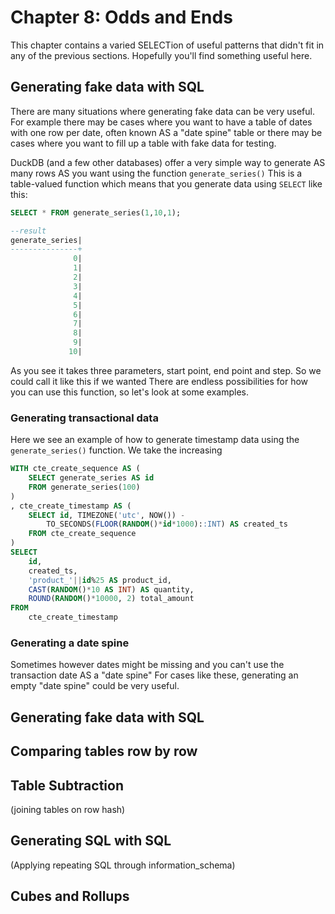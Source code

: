 # Chapter 8: Odds and Ends
This chapter contains a varied SELECTion of useful patterns that didn't fit in any of the previous sections. Hopefully you'll find something useful here.

## Generating fake data with SQL
There are many situations where generating fake data can be very useful. For example there may be cases where you want to have a table of dates with one row per date, often known AS a "date spine" table or there may be cases where you want to fill up a table with fake data for testing.

DuckDB (and a few other databases) offer a very simple way to generate AS many rows AS you want using the function `generate_series()` This is a table-valued function which means that you generate data using `SELECT` like this:
```sql
SELECT * FROM generate_series(1,10,1);

--result
generate_series|
---------------+
              0|
              1|
              2|
              3|
              4|
              5|
              6|
              7|
              8|
              9|
             10|
```

As you see it takes three parameters, start point, end point and step. So we could call it like this if we wanted
There are endless possibilities for how you can use this function, so let's look at some examples.

### Generating transactional data

Here we see an example of how to generate timestamp data using the `generate_series()` function. We take the increasing

```sql
WITH cte_create_sequence AS (
    SELECT generate_series AS id
    FROM generate_series(100)
)
, cte_create_timestamp AS (
    SELECT id, TIMEZONE('utc', NOW()) - 
	    TO_SECONDS(FLOOR(RANDOM()*id*1000)::INT) AS created_ts
    FROM cte_create_sequence
)
SELECT
    id,
    created_ts,
    'product_'||id%25 AS product_id,
    CAST(RANDOM()*10 AS INT) AS quantity,
    ROUND(RANDOM()*10000, 2) total_amount
FROM
    cte_create_timestamp
```
### Generating a date spine
 Sometimes however dates might be missing and you can't use the transaction date AS a "date spine" For cases like these, generating an empty "date spine" could be very useful.


## Generating fake data with SQL

## Comparing tables row by row

## Table Subtraction
(joining tables on row hash)
## Generating SQL with SQL
(Applying repeating SQL through information_schema)

## Cubes and Rollups

